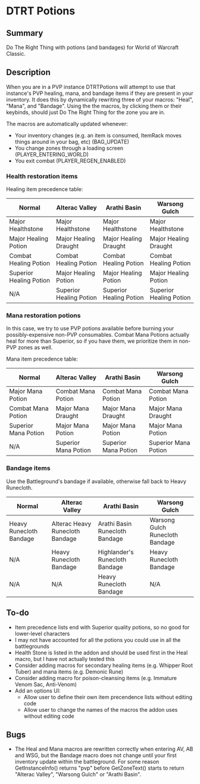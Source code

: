 # DTRT Potions

## Summary

Do The Right Thing with potions (and bandages) for World of Warcraft Classic.

## Description

When you are in a PVP instance DTRTPotions will attempt to use that
instance's PVP healing, mana, and bandage items if they are present in
your inventory.  It does this by dynamically rewriting three of your
macros: "Heal", "Mana", and "Bandage".  Using the the macros, by
clicking them or their keybinds, should just Do The Right Thing for
the zone you are in.

The macros are automatically updated whenever:

* Your inventory changes (e.g. an item is consumed, ItemRack moves
  things around in your bag, etc) (BAG_UPDATE)
* You change zones through a loading screen (PLAYER_ENTERING_WORLD)
* You exit combat (PLAYER_REGEN_ENABLED)

### Health restoration items

Healing item precedence table:

Normal | Alterac Valley | Arathi Basin | Warsong Gulch
------ | -------------- | ------------ | -------------
Major Healthstone | Major Healthstone | Major Healthstone | Major Healthstone
Major Healing Potion | Major Healing Draught | Major Healing Draught | Major Healing Draught
Combat Healing Potion | Combat Healing Potion | Combat Healing Potion | Combat Healing Potion
Superior Healing Potion | Major Healing Potion | Major Healing Potion | Major Healing Potion
N/A | Superior Healing Potion | Superior Healing Potion | Superior Healing Potion

### Mana restoration potions

In this case, we try to use PVP potions available before burning your
possibly-expensive non-PVP consumables.  Combat Mana Potions actually
heal for more than Superior, so if you have them, we prioritize them
in non-PVP zones as well.

Mana item precedence table:

Normal | Alterac Valley | Arathi Basin | Warsong Gulch
------ | -------------- | ------------ | -------------
Major Mana Potion | Combat Mana Potion | Combat Mana Potion | Combat Mana Potion
Combat Mana Potion | Major Mana Draught | Major Mana Draught | Major Mana Draught
Superior Mana Potion | Major Mana Potion | Major Mana Potion | Major Mana Potion
N/A | Superior Mana Potion | Superior Mana Potion | Superior Mana Potion

### Bandage items

Use the Battleground's bandage if available, otherwise fall back to
Heavy Runecloth.

Normal | Alterac Valley | Arathi Basin | Warsong Gulch
------ | -------------- | ------------ | -------------
Heavy Runecloth Bandage | Alterac Heavy Runecloth Bandage | Arathi Basin Runecloth Bandage | Warsong Gulch Runecloth Bandage
N/A | Heavy Runecloth Bandage | Highlander's Runecloth Bandage | Heavy Runecloth Bandage
N/A | N/A | Heavy Runecloth Bandage | N/A

## To-do

* Item precedence lists end with Superior quality potions, so no good
  for lower-level characters
* I may not have accounted for all the potions you could use in all
  the battlegrounds
* Health Stone is listed in the addon and should be used first in the
  Heal macro, but I have not actually tested this
* Consider adding macros for secondary healing items (e.g. Whipper
  Root Tuber) and mana items (e.g. Demonic Rune)
* Consider adding macro for poison-cleansing items (e.g. Immature
  Venom Sac, Anti-Venom)
* Add an options UI:
  * Allow user to define their own item precendence lists without editing code
  * Allow user to change the names of the macros the addon uses without editing code

## Bugs

* The Heal and Mana macros are rewritten correctly when entering AV,
  AB and WSG, but the Bandage macro does not change until your first
  inventory update within the battleground.  For some reason
  GetInstanceInfo() returns "pvp" before GetZoneText() starts to
  return "Alterac Valley", "Warsong Gulch" or "Arathi Basin".

